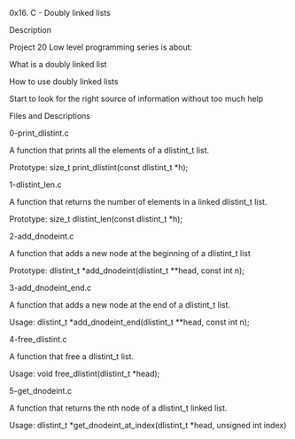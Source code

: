 0x16. C - Doubly linked lists

Description

Project 20 Low level programming series is about:


What is a doubly linked list

How to use doubly linked lists

Start to look for the right source of information without too much help

Files and Descriptions

0-print_dlistint.c

A function that prints all the elements of a dlistint_t list.

Prototype: size_t print_dlistint(const dlistint_t *h);

1-dlistint_len.c

A function that returns the number of elements in a linked dlistint_t list.

Prototype: size_t dlistint_len(const dlistint_t *h);

2-add_dnodeint.c

A function that adds a new node at the beginning of a dlistint_t list

Prototype: dlistint_t *add_dnodeint(dlistint_t **head, const int n);

3-add_dnodeint_end.c

A function that adds a new node at the end of a dlistint_t list.

Usage: dlistint_t *add_dnodeint_end(dlistint_t **head, const int n);

4-free_dlistint.c

A function that free a dlistint_t list.

Usage: void free_dlistint(dlistint_t *head);

5-get_dnodeint.c

A function that returns the nth node of a dlistint_t linked list.

Usage: dlistint_t *get_dnodeint_at_index(dlistint_t *head, unsigned int index)
